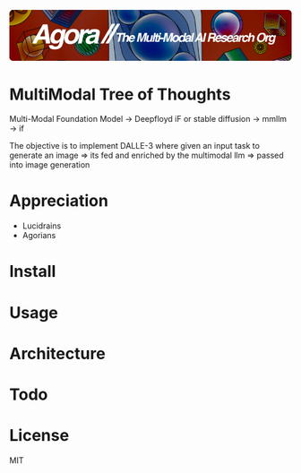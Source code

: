 [![Multi-Modality](agorabanner.png)](https://discord.gg/qUtxnK2NMf)

# MultiModal Tree of Thoughts
Multi-Modal Foundation Model -> Deepfloyd iF or stable diffusion -> mmllm -> if

The objective is to implement DALLE-3 where given an input task to generate an image => its fed and enriched by the multimodal llm => passed into image generation



# Appreciation
* Lucidrains
* Agorians


# Install

# Usage

# Architecture

# Todo


# License
MIT

